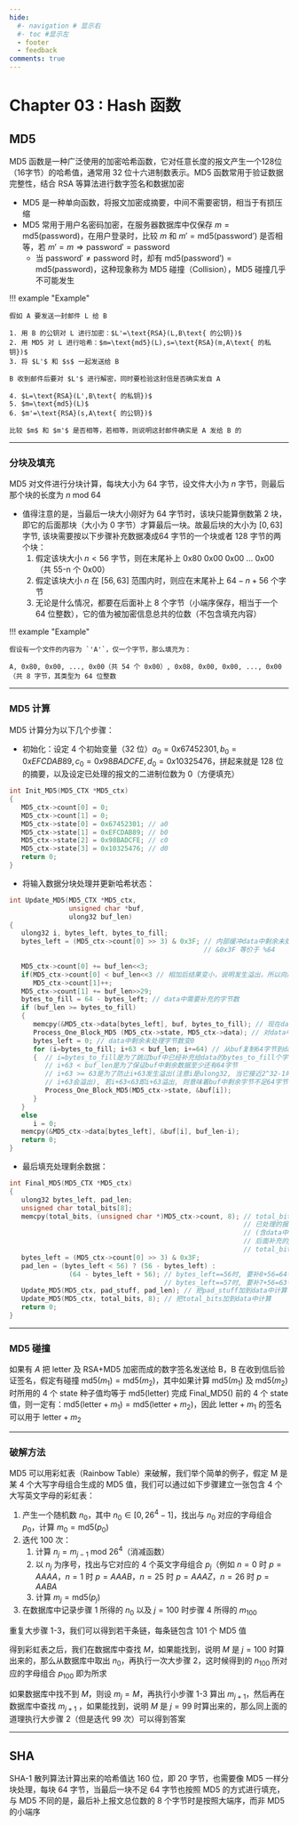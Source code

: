 ```yaml
---
hide:
  #- navigation # 显示右
  #- toc #显示左
  - footer
  - feedback
comments: true
--- 
```


# Chapter 03 : Hash 函数

## MD5

MD5 函数是一种广泛使用的加密哈希函数，它对任意长度的报文产生一个128位（16字节）的哈希值，通常用 32 位十六进制数表示。MD5 函数常用于验证数据完整性，结合 RSA 等算法进行数字签名和数据加密

- MD5 是一种单向函数，将报文加密成摘要，中间不需要密钥，相当于有损压缩
- MD5 常用于用户名密码加密，在服务器数据库中仅保存 $m=\text{md5}(\text{password})$，在用户登录时，比较 $m$ 和 $m'=\text{md5}(\text{password'})$ 是否相等，若 $m'=m\Rightarrow\text{password}'=\text{password}$
	- 当 $\text{password}'\neq\text{password}$ 时，却有 $\text{md5}(\text{password}')=\text{md5}(\text{password})$，这种现象称为 MD5 碰撞（Collision），MD5 碰撞几乎不可能发生

!!! example "Example"

	假如 A 要发送一封邮件 L 给 B
	
	1. 用 B 的公钥对 L 进行加密：$L'=\text{RSA}(L,B\text{ 的公钥})$
	2. 用 MD5 对 L 进行哈希：$m=\text{md5}(L),s=\text{RSA}(m,A\text{ 的私钥})$
	3. 将 $L'$ 和 $s$ 一起发送给 B
	
	B 收到邮件后要对 $L'$ 进行解密，同时要检验这封信是否确实发自 A
	
	4. $L=\text{RSA}(L',B\text{ 的私钥})$
	5. $m=\text{md5}(L)$
	6. $m'=\text{RSA}(s,A\text{ 的公钥})$
	
	比较 $m$ 和 $m'$ 是否相等，若相等，则说明这封邮件确实是 A 发给 B 的
***
### 分块及填充

MD5 对文件进行分块计算，每块大小为 64 字节，设文件大小为 $n$ 字节，则最后那个块的长度为 $n\text{ mod } 64$

- 值得注意的是，当最后一块大小刚好为 64 字节时，该块只能算倒数第 2 块，即它的后面那块（大小为 0 字节）才算最后一块。故最后块的大小为 $[0,63]$ 字节, 该块需要按以下步骤补充数据凑成64 字节的一个块或者 128 字节的两个块：
	1. 假定该块大小 $n<56$ 字节，则在末尾补上 0x80 0x00 0x00 ... 0x00（共 55-n 个 0x00）
	2. 假定该块大小 $n$ 在 $[56,63]$ 范围内时，则应在末尾补上 $64-n+56$ 个字节
	3. 无论是什么情况，都要在后面补上 8 个字节（小端序保存，相当于一个 64 位整数），它的值为被加密信息总共的位数（不包含填充内容）

!!! example "Example"

	假设有一个文件的内容为 `'A'`，仅一个字节，那么填充为：
	
	A, 0x80, 0x00, ..., 0x00（共 54 个 0x00）, 0x08, 0x00, 0x00, ..., 0x00（共 8 字节，其类型为 64 位整数
***
### MD5 计算

MD5 计算分为以下几个步骤：

- 初始化：设定 4 个初始变量（32 位）$a_0=0x67452301,b_0=0xEFCDAB89,c_0=0x98BADCFE,d_0=0x10325476$，拼起来就是 128 位的摘要，以及设定已处理的报文的二进制位数为 0（方便填充）

```c
int Init_MD5(MD5_CTX *MD5_ctx)
{
   MD5_ctx->count[0] = 0;
   MD5_ctx->count[1] = 0;
   MD5_ctx->state[0] = 0x67452301; // a0
   MD5_ctx->state[1] = 0xEFCDAB89; // b0
   MD5_ctx->state[2] = 0x98BADCFE; // c0
   MD5_ctx->state[3] = 0x10325476; // d0
   return 0;
}
```

- 将输入数据分块处理并更新哈希状态：

```c
int Update_MD5(MD5_CTX *MD5_ctx, 
               unsigned char *buf, 
               ulong32 buf_len)
{
   ulong32 i, bytes_left, bytes_to_fill;
   bytes_left = (MD5_ctx->count[0] >> 3) & 0x3F; // 内部缓冲data中剩余未处理的字节数
                                                 // &0x3F 等价于 %64
   
   MD5_ctx->count[0] += buf_len<<3;
   if(MD5_ctx->count[0] < buf_len<<3 // 相加后结果变小，说明发生溢出，所以向高 32 位进位
      MD5_ctx->count[1]++;
   MD5_ctx->count[1] += buf_len>>29;
   bytes_to_fill = 64 - bytes_left; // data中需要补充的字节数
   if (buf_len >= bytes_to_fill) 
   {
      memcpy(&MD5_ctx->data[bytes_left], buf, bytes_to_fill); // 现在data中已充满64字节
      Process_One_Block_MD5 (MD5_ctx->state, MD5_ctx->data); // 对data中的64字节进行计算
      bytes_left = 0; // data中剩余未处理字节数变0
      for (i=bytes_to_fill; i+63 < buf_len; i+=64) // 从buf复制64字节到data
      {  // i=bytes_to_fill是为了跳过buf中已经补充给data的bytes_to_fill个字节的数据
         // i+63 < buf_len是为了保证buf中剩余数据至少还有64字节
         // i+63 >= 63是为了防止i+63发生溢出(注意i是ulong32, 当它接近2^32-1时, 
         // i+63会溢出), 若i+63<63即i+63溢出, 则意味着buf中剩余字节不足64字节
         Process_One_Block_MD5(MD5_ctx->state, &buf[i]);
      }
   }
   else
      i = 0;
   memcpy(&MD5_ctx->data[bytes_left], &buf[i], buf_len-i);
   return 0;
}
```

- 最后填充处理剩余数据：

```c
int Final_MD5(MD5_CTX *MD5_ctx)
{
   ulong32 bytes_left, pad_len;
   unsigned char total_bits[8];
   memcpy(total_bits, (unsigned char *)MD5_ctx->count, 8); // total_bits=
                                                           // 已处理的报文的二进制位数
                                                           // (含data中剩余的字节)
                                                           // 后面补充的pad_stuff及
                                                           // total_bits本身不计在内
   bytes_left = (MD5_ctx->count[0] >> 3) & 0x3F;
   pad_len = (bytes_left < 56) ? (56 - bytes_left) : 
               (64 - bytes_left + 56); // bytes_left==56时, 要补8+56=64字节
                                       // bytes_left==57时, 要补7+56=63字节
   Update_MD5(MD5_ctx, pad_stuff, pad_len); // 把pad_stuff加到data中计算
   Update_MD5(MD5_ctx, total_bits, 8); // 把total_bits加到data中计算
   return 0;
}
```
***
### MD5 碰撞

如果有 $A$ 把 letter 及 RSA+MD5 加密而成的数字签名发送给 B，B 在收到信后验证签名，假定有碰撞 $\text{md5}(m_1)=\text{md5}(m_2)$，其中如果计算 $\text{md5}(m_1)$ 及 $\text{md5}(m_2)$ 时所用的 4 个 state 种子值均等于 $\text{md5}(\text{letter})$ 完成 Final_MD5() 前的 4 个 state 值，则一定有：$\text{md5}(\text{letter}+m_1)=\text{md5}(\text{letter}+m_2)$，因此 $\text{letter}+m_1$ 的签名可以用于 $\text{letter}+m_2$
***
### 破解方法

MD5 可以用彩虹表（Rainbow Table）来破解，我们举个简单的例子，假定 M 是 某 4 个大写字母组合生成的 MD5 值，我们可以通过如下步骤建立一张包含 4 个大写英文字母的彩虹表：

1. 产生一个随机数 $n_0$，其中 $n_0\in [0,26^4-1]$，找出与 $n_0$ 对应的字母组合 $p_0$，计算 $m_0=\text{md5}(p_0)$
2. 迭代 100 次：
	1. 计算 $n_j=m_{j-1}\text{ mod } 26^4$（消减函数）
	2. 以 $n_j$ 为序号，找出与它对应的 4 个英文字母组合 $p_j$（例如 $n=0$ 时 $p=AAAA$，$n=1$ 时 $p=AAAB$，$n=25$ 时 $p=AAAZ$，$n=26$ 时 $p=AABA$
	3. 计算 $m_j=\text{md5}(p_j)$
3. 在数据库中记录步骤 1 所得的 $n_0$ 以及 $j=100$ 时步骤 4 所得的 $m_{100}$

重复大步骤 1-3，我们可以得到若干条链，每条链包含 101 个 MD5 值

得到彩虹表之后，我们在数据库中查找 $M$，如果能找到，说明 $M$ 是 $j=100$ 时算出来的，那么从数据库中取出 $n_0$，再执行一次大步骤 2，这时候得到的 $n_{100}$ 所对应的字母组合 $p_{100}$ 即为所求

如果数据库中找不到 $M$，则设 $m_j=M$，再执行小步骤 1-3 算出 $m_{j+1}$，然后再在数据库中查找 $m_{j+1}$ ，如果能找到，说明 $M$ 是 $j=99$ 时算出来的，那么同上面的道理执行大步骤 2（但是迭代 99 次）可以得到答案
***
## SHA

SHA-1 散列算法计算出来的哈希值达 160 位，即 20 字节，也需要像 MD5 一样分块处理，每块 64 字节，当最后一块不足 64 字节也按照 MD5 的方式进行填充，与 MD5 不同的是，最后补上报文总位数的 8 个字节时是按照大端序，而非 MD5 的小端序